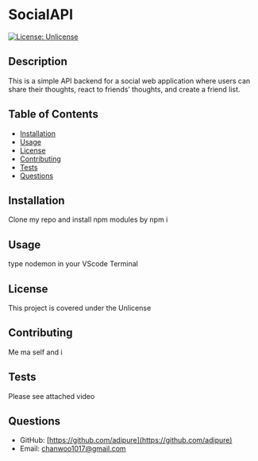 # SocialAPI

[![License: Unlicense](https://img.shields.io/badge/license-Unlicense-blue.svg)](http://unlicense.org/)

## Description
This is a simple API backend for a social web application where users can share their thoughts, react to friends’ thoughts, and create a friend list. 

## Table of Contents
- [Installation](#Installation)
- [Usage](#Usage)
- [License](#License)
- [Contributing](#Contributing)
- [Tests](#Test-Instructions)
- [Questions](#Questions)

## Installation
Clone my repo and install npm modules  by npm i

## Usage
type nodemon in your VScode Terminal

## License
This project is covered under the Unlicense

## Contributing
Me ma self and i

## Tests
Please see attached video

## Questions
- GitHub: [https://github.com/adipure](https://github.com/adipure)
- Email: [chanwoo1017@gmail.com](chanwoo1017@gmail.com)


